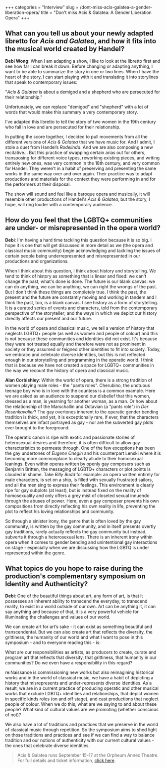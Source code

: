 +++
categories = "Interview"
slug = /dont-miss-acis-galatea-a-gender-liberation-opera/
title = "Don&#039;t miss Acis &amp; Galatea: A Gender Liberation Opera"
+++

## What can you tell us about your newly adapted libretto for *Acis and Galatea*, and how it fits into the musical world created by Handel?

**Debi Wong**: When I am adapting a show, I like to look at the libretto first and see how far I can break it down.  Before changing or adapting anything, I want to be able to summarize the story in one or two lines. When I have the heart of the story, I can start playing with it and translating it into storylines that speak to contemporary issues:

"*Acis & Galatea* is about a demigod and a shepherd who are persecuted for their relationship."

Unfortunately, we can replace "demigod" and "shepherd" with a lot of words that would make this summary a very contemporary story. 

I've adapted this libretto to tell the story of two women in the 19th century who fall in love and are persecuted for their relationship. 

In putting the score together, I decided to pull movements from all the different versions of *Acis & Galatea* that we have music for. And I admit, I stole a duet from Handel’s *Rodelinda*. And we are also composing a new recitative... But this practice of swapping certain arias out for others, transposing for different voice types, reworking existing pieces, and writing entirely new ones, was very common in the 18th century, and very common for Handel. They weren’t in a habit of preserving and presenting the same works in the same way over and over again. Their practice was to adapt productions and materials for the context they were performing in and for the performers at their disposal.

The show will sound and feel like a baroque opera and musically, it will resemble other productions of Handel's *Acis & Galatea*, but the story, I hope, will ring louder with a contemporary audience. 

## How do you feel that the LGBTQ+ communities are under- or misrepresented in the opera world?

**Debi**: I'm having a hard time tackling this question because it is so big. I hope it is one that will get discussed in more detail as we (the opera and classical music community) begin acknowledging and tackling the issues of certain people being underrepresented and misrepresented in our productions and organizations. 

When I think about this question, I think about history and storytelling. We tend to think of history as something that is linear and fixed: we can't change the past, what's done is done. The future is our blank canvas: we can do anything, we can be anything, we can right the wrongs of the past. But I don't think these things are completely true. I think the past, the present and the future are constantly moving and working in tandem and I think the past, too, is a blank canvas. I see history as a form of storytelling. It is a curated series of events and characters, told from the contemporary perspective of the storyteller; and the ways in which we depict our history directly affects our present and our future. 

In the world of opera and classical music, we tell a version of history that neglects LGBTQ+ people (as well as women and people of colour) and this is not because these communities and identities did not exist. It's because they were not treated equally and therefore were not as prominent in society or they assumed or feigned other identities to fit into society. Today, we embrace and celebrate diverse identities, but this is not reflected enough in our storytelling and programming in the operatic world. I think that is because we have not created a space for LGBTQ+ communities in the way we recount the history of opera and classical music.  

**Alan Corbishley**: Within the world of opera, there is a strong tradition of women playing male roles - the "pants roles".  Cherubino, the unctuous teenage boy who is in love with the countess is a common example.  Here we are asked as an audience to suspend our disbelief that this women, dressed as a man, is yearning for another woman, as a man.  Or how about the relationship of the Marschallin and Octavian (a "pants role") in *Der Rosenkavalier*?  The gay overtones inherent to the operatic gender bending tradition is thick, and yet, it is exceptionally rare, if ever, that the characters themselves are infact portrayed as gay - nor are the subverted gay plots ever brought to the foreground.  

The operatic canon is ripe with exotic and passionate stories of heterosexual desires and therefore, it is often difficult to allow gay characteristics to permeate through.  One of the few exceptions has been the gay undertones of *Eugene Onegin* and his counterpart Lenski where it is becoming more commonplace to clearly allude to their homosexual leanings.  Even within operas written by openly gay composers such as Benjamin Britten, the messaging of LGBTQ+ characters or plot points is clouded in shame.  Take *Billy Budd* for example: an opera written entirely for male characters, is set on a ship, is filled with sexually frustrated sailors, and all the men sing to express their feelings.  This environment is clearly ripe for gay subplots (at least), but is instead fixed on the reality of homosexuality and only offers a grey mist of closeted sexual innuendo through the abuses of power.  Here, even a gay composer prevents his own compositions from directly reflecting his own reality in life, preventing the plot to reflect his loving relationships and community.  

So through a sinister irony, the genre that is often loved by the gay community, is written by the gay community, and in itself presents overtly gay traditions, rarely actually reflects the gay community but instead, subverts it through a heterosexual lens. There is an inherent irony within opera when it comes to gender bending and unintentional gay interactions on stage - especially when we are discussing how the LGBTQ is under represented within the genre.

## What topics do you hope to raise during the production's complementary symposium on Identity and Authenticity?

**Debi**: One of the beautiful things about art, any form of art, is that it possesses an inherent ability to transcend the everyday, to transcend reality, to exist in a world outside of our own. Art can be anything it, it can say anything and because of that, it is a very powerful vehicle for illuminating the challenges and values of our world. 

We can create art for art’s sake - it can exist as something beautiful and transcendental. But we can also create art that reflects the diversity, the grittiness, the humanity of our world and what I want to pose in this symposium - and to everyone reading this - is:

What are our responsibilities as artists, as producers to create, curate and program art that reflects that diversity, that grittiness, that humanity in our communities? Do we even have a responsibility in this regard?

re:Naissance is commissioning new works but also reimagining historical works and in the world of classical music, we have a habit of depicting a history that misrepresents and under-represents diverse identities. As a result, we are in a current practice of producing operatic and other musical works that exclude LGBTQ+ identities and relationships, that depict women in specific kinds roles (on and off stage), and cast productions that neglect people of colour. When we do this, what are we saying to and about these people? What kind of cultural values are we promoting (whether conscious of not)?

We also have a lot of traditions and practices that we preserve in the world of classical music through repetition. So the symposium aims to shed light on those traditions and practices and see if we can find a way to balance tradition and our notions of authenticity with our current cultural values - the ones that celebrate diverse identities.

>Acis & Galatea runs September 15-17 at the Orpheum Annex Theatre. For full details and ticket information, [click here](https://www.reopera.com/acis-galatea).
